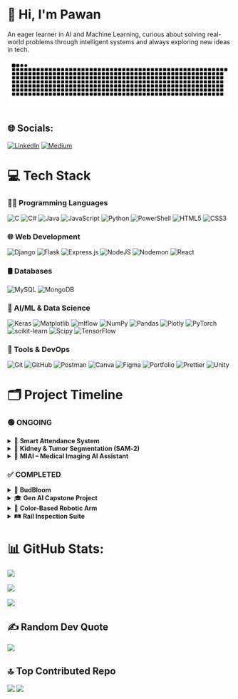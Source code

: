 # 👋 Hi, I'm Pawan
An eager learner in AI and Machine Learning, curious about solving real-world problems through intelligent systems and always exploring new ideas in tech.

![snake gif](https://github.com/Pawan4356/Pawan4356/blob/output/github-snake-dark.svg)

## 🌐 Socials:
[![LinkedIn](https://img.shields.io/badge/LinkedIn-%230077B5.svg?logo=linkedin&logoColor=white)](https://linkedin.com/in/Pawankumar12456) [![Medium](https://img.shields.io/badge/Medium-12100E?logo=medium&logoColor=white)](https://medium.com/@pawankumar27112005) 

# 💻 Tech Stack

### 👨‍💻 Programming Languages
![C](https://img.shields.io/badge/-%2300599C?style=for-the-badge&logo=c&logoColor=white) 
![C#](https://img.shields.io/badge/c%23-%23239120.svg?style=for-the-badge&logo=csharp&logoColor=white) 
![Java](https://img.shields.io/badge/java-%23ED8B00.svg?style=for-the-badge&logo=openjdk&logoColor=white) 
![JavaScript](https://img.shields.io/badge/javascript-%23323330.svg?style=for-the-badge&logo=javascript&logoColor=%23F7DF1E) 
![Python](https://img.shields.io/badge/python-3670A0?style=for-the-badge&logo=python&logoColor=ffdd54) 
![PowerShell](https://img.shields.io/badge/PowerShell-%235391FE.svg?style=for-the-badge&logo=powershell&logoColor=white) 
![HTML5](https://img.shields.io/badge/html5-%23E34F26.svg?style=for-the-badge&logo=html5&logoColor=white) 
![CSS3](https://img.shields.io/badge/css3-%231572B6.svg?style=for-the-badge&logo=css3&logoColor=white)

### 🌐 Web Development
![Django](https://img.shields.io/badge/django-%23092E20.svg?style=for-the-badge&logo=django&logoColor=white) 
![Flask](https://img.shields.io/badge/flask-%23000.svg?style=for-the-badge&logo=flask&logoColor=white) 
![Express.js](https://img.shields.io/badge/express.js-%23404d59.svg?style=for-the-badge&logo=express&logoColor=%2361DAFB) 
![NodeJS](https://img.shields.io/badge/node.js-6DA55F?style=for-the-badge&logo=node.js&logoColor=white) 
![Nodemon](https://img.shields.io/badge/NODEMON-%23323330.svg?style=for-the-badge&logo=nodemon&logoColor=%BBDEAD) 
![React](https://img.shields.io/badge/react-%2320232a.svg?style=for-the-badge&logo=react&logoColor=%2361DAFB)

### 🛢️ Databases
![MySQL](https://img.shields.io/badge/mysql-4479A1.svg?style=for-the-badge&logo=mysql&logoColor=white) 
![MongoDB](https://img.shields.io/badge/MongoDB-%234ea94b.svg?style=for-the-badge&logo=mongodb&logoColor=white)

### 🧠 AI/ML & Data Science
![Keras](https://img.shields.io/badge/Keras-%23D00000.svg?style=for-the-badge&logo=Keras&logoColor=white) 
![Matplotlib](https://img.shields.io/badge/Matplotlib-%23ffffff.svg?style=for-the-badge&logo=Matplotlib&logoColor=black) 
![mlflow](https://img.shields.io/badge/mlflow-%23d9ead3.svg?style=for-the-badge&logo=numpy&logoColor=blue) 
![NumPy](https://img.shields.io/badge/numpy-%23013243.svg?style=for-the-badge&logo=numpy&logoColor=white) 
![Pandas](https://img.shields.io/badge/pandas-%23150458.svg?style=for-the-badge&logo=pandas&logoColor=white) 
![Plotly](https://img.shields.io/badge/Plotly-%233F4F75.svg?style=for-the-badge&logo=plotly&logoColor=white) 
![PyTorch](https://img.shields.io/badge/PyTorch-%23EE4C2C.svg?style=for-the-badge&logo=PyTorch&logoColor=white) 
![scikit-learn](https://img.shields.io/badge/scikit--learn-%23F7931E.svg?style=for-the-badge&logo=scikit-learn&logoColor=white) 
![Scipy](https://img.shields.io/badge/SciPy-%230C55A5.svg?style=for-the-badge&logo=scipy&logoColor=%white) 
![TensorFlow](https://img.shields.io/badge/TensorFlow-%23FF6F00.svg?style=for-the-badge&logo=TensorFlow&logoColor=white)

### 🔧 Tools & DevOps
![Git](https://img.shields.io/badge/git-%23F05033.svg?style=for-the-badge&logo=git&logoColor=white) 
![GitHub](https://img.shields.io/badge/github-%23121011.svg?style=for-the-badge&logo=github&logoColor=white) 
![Postman](https://img.shields.io/badge/Postman-FF6C37?style=for-the-badge&logo=postman&logoColor=white) 
![Canva](https://img.shields.io/badge/Canva-%2300C4CC.svg?style=for-the-badge&logo=Canva&logoColor=white) 
![Figma](https://img.shields.io/badge/figma-%23F24E1E.svg?style=for-the-badge&logo=figma&logoColor=white) 
![Portfolio](https://img.shields.io/badge/Portfolio-%23000000.svg?style=for-the-badge&logo=firefox&logoColor=#FF7139) 
![Prettier](https://img.shields.io/badge/prettier-%23F7B93E.svg?style=for-the-badge&logo=prettier&logoColor=black) 
![Unity](https://img.shields.io/badge/unity-%23000000.svg?style=for-the-badge&logo=unity&logoColor=white)

# 🗂️ Project Timeline

### 🟢 ONGOING

<details>
<summary>🚀 <strong>Smart Attendance System</strong></summary>

An edge-based, privacy-focused facial recognition system  
- ✅ Real-time attendance logging  
- ✅ Hybrid validation and energy-efficient design  
- ✅ Session history, downloadable reports, and UI enhancements  

**🛠 Tech Stack:** `OpenCV` · `FaceNet` · `SQLite` · `Flask`  
</details>

<details>
<summary>🧠 <strong>Kidney & Tumor Segmentation (SAM‑2)</strong></summary>

Fine-tuned Meta’s Segment Anything Model v2 (SAM‑2) on the **KiTS23** dataset  
- 📈 Achieved **96.05% validation IoU**  
- 📄 Preparing research paper for **IEEE submission**  

**🛠 Tech Stack:** `PyTorch` · `SimpleITK` · `Google Colab` · `Kaggle` · `Mango`  
</details>

<details>
<summary>🧬 <strong>MIAI – Medical Imaging AI Assistant</strong></summary>

A GenAI-powered assistant built using LangGraph + Gemini API  
- 💡 Extracts clinical insights from segmented medical scans  

**🛠 Tech Stack:** `LangGraph` · `Gemini API` · `RAG` · `Function Calling`  
</details>

### ✅ COMPLETED

<details>
<summary>🌱 <strong>BudBloom</strong></summary>

An AI-powered plant disease detection platform  
- 🌿 Detects plant disease, identifies cause, and suggests remedies  
- 🚀 Model deployed via Flask web API  

**🛠 Tech Stack:** `CNN` · `Flask` · `Python` · `TensorFlow`  
</details>

<details>
<summary>🎓 <strong>Gen AI Capstone Project</strong></summary>

A Google-backed project focused on GenAI + medical imaging  
- 💊 Developed tumor diagnosis & treatment assistant  
- 🔎 Integrated retrieval, search grounding, and function calling  

**🛠 Tech Stack:** `Gemini API` · `LangGraph` · `Google Search Grounding` · `RAG`  
</details>

<details>
<summary>🤖 <strong>Color-Based Robotic Arm</strong></summary>

An automated pick-and-place system using color detection  
- 🎯 BeagleBone Blue + 4-axis robotic arm  
- 🔧 Servo control via I2C and Robotics Cape  

**🛠 Tech Stack:** `BeagleBone Blue` · `OpenCV` · `I2C` · `Python` · `Robotics Cape`  
</details>

<details>
<summary>🛤️ <strong>Rail Inspection Suite</strong></summary>

A multi-module industrial AI system for railways:  
- 🔍 Damaged Parts Detection  
- 📦 Volume Calculation  
- 🔢 Wagon Number Identification  

**🛠 Tech Stack:** `OpenCV` · `Deep Learning` · `Computer Vision`  
</details>



# 📊 GitHub Stats:
![](https://github-readme-stats.vercel.app/api?username=Pawan4356&theme=calm_pink&hide_border=false&include_all_commits=true&count_private=false)<br/>

![](https://nirzak-streak-stats.vercel.app/?user=Pawan4356&theme=calm_pink&hide_border=false)<br/>

![](https://github-readme-stats.vercel.app/api/top-langs/?username=Pawan4356&theme=calm_pink&hide_border=false&include_all_commits=true&count_private=false&layout=compact)

## ✍️ Random Dev Quote
![](https://quotes-github-readme.vercel.app/api?type=horizontal&theme=dark)

## 🔝 Top Contributed Repo
![](https://github-contributor-stats.vercel.app/api?username=Pawan4356&limit=5&theme=calm_pink&combine_all_yearly_contributions=true)
[![](https://visitcount.itsvg.in/api?id=Pawan4356&icon=4&color=3)](https://visitcount.itsvg.in)
